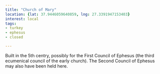 ```yaml
---
title: "Church of Mary"
location: {lat: 37.9446059640859, lng: 27.3391947153403}
interest: local
tags:
- turkey
- ephesus
- closed

---
```



Built in the 5th centry, possibly for the First Council of Ephesus (the third ecumenical council of the early church).  The Second Council of Ephesus may also have been held here.



